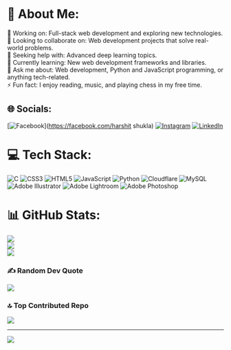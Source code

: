 # 💫 About Me:
🔭 Working on: Full-stack web development and exploring new technologies.<br>👯 Looking to collaborate on: Web development projects that solve real-world problems.<br>🤝 Seeking help with: Advanced deep learning topics.<br>🌱 Currently learning: New web development frameworks and libraries.<br>💬 Ask me about: Web development, Python and JavaScript programming, or anything tech-related.<br>⚡ Fun fact: I enjoy reading, music, and playing chess in my free time.


## 🌐 Socials:
[![Facebook](https://img.shields.io/badge/Facebook-%231877F2.svg?logo=Facebook&logoColor=white)](https://facebook.com/harshit shukla) [![Instagram](https://img.shields.io/badge/Instagram-%23E4405F.svg?logo=Instagram&logoColor=white)](https://instagram.com/hershitshukla) [![LinkedIn](https://img.shields.io/badge/LinkedIn-%230077B5.svg?logo=linkedin&logoColor=white)](https://linkedin.com/in/smritishuklaa) 

# 💻 Tech Stack:
![C](https://img.shields.io/badge/c-%2300599C.svg?style=for-the-badge&logo=c&logoColor=white) ![CSS3](https://img.shields.io/badge/css3-%231572B6.svg?style=for-the-badge&logo=css3&logoColor=white) ![HTML5](https://img.shields.io/badge/html5-%23E34F26.svg?style=for-the-badge&logo=html5&logoColor=white) ![JavaScript](https://img.shields.io/badge/javascript-%23323330.svg?style=for-the-badge&logo=javascript&logoColor=%23F7DF1E) ![Python](https://img.shields.io/badge/python-3670A0?style=for-the-badge&logo=python&logoColor=ffdd54) ![Cloudflare](https://img.shields.io/badge/Cloudflare-F38020?style=for-the-badge&logo=Cloudflare&logoColor=white) ![MySQL](https://img.shields.io/badge/mysql-%2300f.svg?style=for-the-badge&logo=mysql&logoColor=white) ![Adobe Illustrator](https://img.shields.io/badge/adobeillustrator-%23FF9A00.svg?style=for-the-badge&logo=adobeillustrator&logoColor=white) ![Adobe Lightroom](https://img.shields.io/badge/Adobe%20Lightroom-31A8FF.svg?style=for-the-badge&logo=Adobe%20Lightroom&logoColor=white) ![Adobe Photoshop](https://img.shields.io/badge/adobephotoshop-%2331A8FF.svg?style=for-the-badge&logo=adobephotoshop&logoColor=white)
# 📊 GitHub Stats:
![](https://github-readme-stats.vercel.app/api?username=Hershit-Shukla&theme=vision-friendly-dark&hide_border=false&include_all_commits=false&count_private=false)<br/>
![](https://github-readme-streak-stats.herokuapp.com/?user=Hershit-Shukla&theme=vision-friendly-dark&hide_border=false)<br/>
![](https://github-readme-stats.vercel.app/api/top-langs/?username=Hershit-Shukla&theme=vision-friendly-dark&hide_border=false&include_all_commits=false&count_private=false&layout=compact)

### ✍️ Random Dev Quote
![](https://quotes-github-readme.vercel.app/api?type=vetical&theme=dark)

### 🔝 Top Contributed Repo
![](https://github-contributor-stats.vercel.app/api?username=Hershit-Shukla&limit=5&theme=dracula&combine_all_yearly_contributions=true)

---
[![](https://visitcount.itsvg.in/api?id=Hershit-Shukla&icon=7&color=12)](https://visitcount.itsvg.in)

<!-- Proudly created with GPRM ( https://gprm.itsvg.in ) -->
